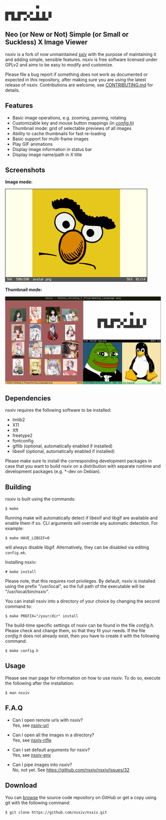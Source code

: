 ![nsxiv](https://raw.githubusercontent.com/nsxiv/nsxiv/gh-pages/img/logo.png "nsxiv")

**Neo (or New or Not) Simple (or Small or Suckless) X Image Viewer**
--------------------------------------------------------------------

nsxiv is a fork of now unmaintained [sxiv](https://github.com/muennich/sxiv)
with the purpose of maintaining it and adding simple, sensible features.
nsxiv is free software licensed under GPLv2 and aims to be easy to modify and customize.

Please file a bug report if something does not work as documented or
expected in *this* repository, after making sure you are using the latest
release of nsxiv. Contributions are welcome, see [CONTRIBUTING.md](CONTRIBUTING.md)
for details.


Features
--------

* Basic image operations, e.g. zooming, panning, rotating
* Customizable key and mouse button mappings (in [*config.h*](config.h))
* Thumbnail mode: grid of selectable previews of all images
* Ability to cache thumbnails for fast re-loading
* Basic support for multi-frame images
* Play GIF animations
* Display image information in status bar
* Display image name/path in X title


Screenshots
-----------

**Image mode:**

![Image](https://raw.githubusercontent.com/nsxiv/nsxiv/gh-pages/img/image.png "Image mode")

**Thumbnail mode:**

![Thumb](https://raw.githubusercontent.com/nsxiv/nsxiv/gh-pages/img/thumb.png "Thumb mode")


Dependencies
------------

nsxiv requires the following software to be installed:

  * Imlib2
  * X11
  * Xft
  * freetype2
  * fontconfig
  * giflib (optional, automatically enabled if installed)
  * libexif (optional, automatically enabled if installed)

Please make sure to install the corresponding development packages in case that
you want to build nsxiv on a distribution with separate runtime and development
packages (e.g. \*-dev on Debian).


Building
--------

nsxiv is built using the commands:

    $ make

Running make will automatically detect if libexif and libgif are available and
enable them if so. CLI arguments will override any automatic detection.
For example:

    $ make HAVE_LIBGIF=0

will always disable libgif.
Alternatively, they can be disabled via editing `config.mk`.

Installing nsxiv:

    # make install

Please note, that this requires root privileges.
By default, nsxiv is installed using the prefix "/usr/local", so the full path
of the executable will be "/usr/local/bin/nsxiv".

You can install nsxiv into a directory of your choice by changing the second
command to:

    $ make PREFIX="/your/dir" install

The build-time specific settings of nsxiv can be found in the file *config.h*.
Please check and change them, so that they fit your needs.
If the file *config.h* does not already exist, then you have to create it with
the following command:

    $ make config.h


Usage
-----

Please see man page for information on how to use nsxiv. To do so, execute the
following after the installation:

    $ man nsxiv


F.A.Q
-----

* Can I open remote urls with nsxiv? <br>
Yes, see [nsxiv-url](https://github.com/nsxiv/nsxiv/wiki/nsxiv-url)

* Can I open all the images in a directory? <br>
Yes, see [nsxiv-rifle](https://github.com/nsxiv/nsxiv/wiki/nsxiv-rifle)

* Can I set default arguments for nsxiv? <br>
Yes, see [nsxiv-env](https://github.com/nsxiv/nsxiv/wiki/nsxiv-env)

* Can I pipe images into nsxiv? <br>
No, not yet. See https://github.com/nsxiv/nsxiv/issues/32


Download
--------

You can [browse](https://github.com/nsxiv/nsxiv) the source code repository
on GitHub or get a copy using git with the following command:

    $ git clone https://github.com/nsxiv/nsxiv.git
